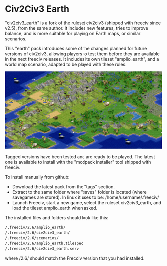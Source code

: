 # Civ2Civ3 Earth
"civ2civ3_earth" is a fork of the ruleset civ2civ3 (shipped with freeciv since v2.5), from the same author. It includes new features, tries to improve balance, and is more suitable for playing on Earth maps, or similar scenarios.

This "earth" pack introduces some of the changes planned for future versions of civ2civ3, allowing players to test them before they are available in the next freeciv releases. It includes its own tileset "amplio_earth", and a world map scenario, adapted to be played with these rules.

![Tileset view](/Screenshots/civ2civ3_earth-tileset.jpg?raw=true "Tileset view")

Tagged versions have been tested and are ready to be played. The latest one is available to install with the "modpack installer" tool shipped with freeciv.

To install manually from github:
* Download the latest pack from the "tags" section.
* Extract to the same folder where "saves" folder is located (where savegames are stored).
In linux it uses to be: /home/username/.freeciv/
* Launch Freeciv, start a new game, select the ruleset civ2civ3_earth, and load the tileset amplio_earth when asked.

The installed files and folders should look like this:
```sh
/.freeciv/2.6/amplio_earth/
/.freeciv/2.6/civ2civ3_earth/
/.freeciv/2.6/scenarios/
/.freeciv/2.6/amplio_earth.tilespec
/.freeciv/2.6/civ2civ3_earth.serv
```
where /2.6/ should match the Frecciv version that you had installed.

